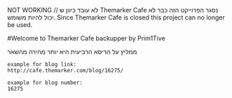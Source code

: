 NOT WORKING // לא עובד
כיוון ש Themarker Cafe נסגר הפרוייקט הזה כבר לא יכול להיות משומש.
Since Themarker Cafe is closed this project can no longer be used.



#Welcome to Themarker Cafe backupper by Prim1Tive

ממליץ על הריסא הרביעית היא יותר מהירה מהשאר

```
example for blog link:
http://cafe.themarker.com/blog/16275/

example for blog number:
16275
```
